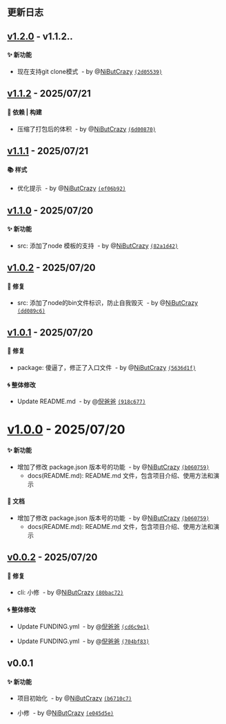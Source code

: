 ## 更新日志

## [v1.2.0](https://github.com/NiButCrazy/create-nbc-app/compare/v1.1.2...v1.2.0) -  v1.1.2..

#### :sparkles: 新功能

-  现在支持git clone模式 &nbsp;- by @[NiButCrazy](https://github.com/NiButCrazy) [`(2d05539)`](https://github.com/NiButCrazy/create-nbc-app/commit/2d05539f4c25462bcf2871f4c78892e5fe956c00)

## [v1.1.2](https://github.com/NiButCrazy/create-nbc-app/compare/v1.1.1...v1.1.2) -  2025/07/21 

#### :wrench: 依赖 | 构建

-  压缩了打包后的体积 &nbsp;- by @[NiButCrazy](https://github.com/NiButCrazy) [`(6d00870)`](https://github.com/NiButCrazy/create-nbc-app/commit/6d00870a22a19a1e4bcc544d0ec03c375cd67a98)

## [v1.1.1](https://github.com/NiButCrazy/create-nbc-app/compare/v1.1.0...v1.1.1) -  2025/07/21 

#### :books: 样式

-  优化提示 &nbsp;- by @[NiButCrazy](https://github.com/NiButCrazy) [`(ef06b92)`](https://github.com/NiButCrazy/create-nbc-app/commit/ef06b92308af3bb4042e599c4f43ba84787d56e5)

## [v1.1.0](https://github.com/NiButCrazy/create-nbc-app/compare/v1.0.2...v1.1.0) -  2025/07/20 

#### :sparkles: 新功能

- src:  添加了node 模板的支持 &nbsp;- by @[NiButCrazy](https://github.com/NiButCrazy) [`(82a1d42)`](https://github.com/NiButCrazy/create-nbc-app/commit/82a1d42ffb068b844ef599d121effb2e3346cd2d)

## [v1.0.2](https://github.com/NiButCrazy/create-nbc-app/compare/v1.0.1...v1.0.2) -  2025/07/20 

#### :bug: 修复

- src:  添加了node的bin文件标识，防止自我毁灭 &nbsp;- by @[NiButCrazy](https://github.com/NiButCrazy) [`(dd089c6)`](https://github.com/NiButCrazy/create-nbc-app/commit/dd089c65dd6c361df7d5502b8eff0c6dc706d581)

## [v1.0.1](https://github.com/NiButCrazy/create-nbc-app/compare/v1.0.0...v1.0.1) -  2025/07/20 

#### :bug: 修复

- package:  傻逼了，修正了入口文件 &nbsp;- by @[NiButCrazy](https://github.com/NiButCrazy) [`(5636d1f)`](https://github.com/NiButCrazy/create-nbc-app/commit/5636d1fb8890db24207589703285a051c5b5eb1f)

#### :cyclone: 整体修改

- Update README.md &nbsp;- by @[倪爸爸](https://github.com/倪爸爸) [`(918c677)`](https://github.com/NiButCrazy/create-nbc-app/commit/918c677da451e0df00483f5fa8433a3ed99059d4)

# [v1.0.0](https://github.com/NiButCrazy/create-nbc-app/compare/v0.0.2...v1.0.0) -  2025/07/20 

#### :sparkles: 新功能

-  增加了修改 package.json 版本号的功能 &nbsp;- by @[NiButCrazy](https://github.com/NiButCrazy) [`(b060759)`](https://github.com/NiButCrazy/create-nbc-app/commit/b060759855fc4b97536ba47020422baf486c824e)
	-  docs(README.md): README.md 文件，包含项目介绍、使用方法和演示

#### :book: 文档

-  增加了修改 package.json 版本号的功能 &nbsp;- by @[NiButCrazy](https://github.com/NiButCrazy) [`(b060759)`](https://github.com/NiButCrazy/create-nbc-app/commit/b060759855fc4b97536ba47020422baf486c824e)
	-  docs(README.md): README.md 文件，包含项目介绍、使用方法和演示

## [v0.0.2](https://github.com/NiButCrazy/create-nbc-app/compare/v0.0.1...v0.0.2) -  2025/07/20 

#### :bug: 修复

- cli:  小修 &nbsp;- by @[NiButCrazy](https://github.com/NiButCrazy) [`(80bac72)`](https://github.com/NiButCrazy/create-nbc-app/commit/80bac72f69048f6e7b052a59b2bb0179198bd384)

#### :cyclone: 整体修改

- Update FUNDING.yml &nbsp;- by @[倪爸爸](https://github.com/倪爸爸) [`(cd6c9e1)`](https://github.com/NiButCrazy/create-nbc-app/commit/cd6c9e1977c32fca2f9f3f90b31657518cd8c3f2)

- Update FUNDING.yml &nbsp;- by @[倪爸爸](https://github.com/倪爸爸) [`(704bf83)`](https://github.com/NiButCrazy/create-nbc-app/commit/704bf8302b7af93af806c7fc4cc6cae6562f956d)

## v0.0.1

#### :sparkles: 新功能

-  项目初始化 &nbsp;- by @[NiButCrazy](https://github.com/NiButCrazy) [`(b6710c7)`](https://github.com/NiButCrazy/create-nbc-app/commit/b6710c7cc6384368df710fadf65129550e8db78a)

-  小修 &nbsp;- by @[NiButCrazy](https://github.com/NiButCrazy) [`(e045d5e)`](https://github.com/NiButCrazy/create-nbc-app/commit/e045d5ed8045481afea5c2c7fa3e1fc887296c9c)
